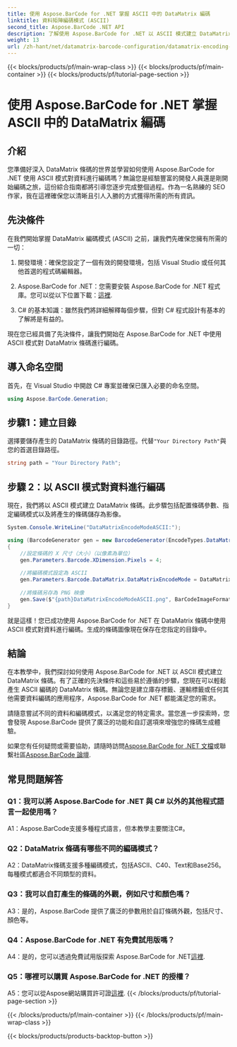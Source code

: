 ```yaml
---
title: 使用 Aspose.BarCode for .NET 掌握 ASCII 中的 DataMatrix 編碼
linktitle: 資料矩陣編碼模式 (ASCII)
second_title: Aspose.BarCode .NET API
description: 了解使用 Aspose.BarCode for .NET 以 ASCII 模式建立 DataMatrix 條碼。開發人員的分步指南。
weight: 13
url: /zh-hant/net/datamatrix-barcode-configuration/datamatrix-encoding-mode-ascii/
---
```


{{< blocks/products/pf/main-wrap-class >}}
{{< blocks/products/pf/main-container >}}
{{< blocks/products/pf/tutorial-page-section >}}

# 使用 Aspose.BarCode for .NET 掌握 ASCII 中的 DataMatrix 編碼

## 介紹

您準備好深入 DataMatrix 條碼的世界並學習如何使用 Aspose.BarCode for .NET 使用 ASCII 模式對資料進行編碼嗎？無論您是經驗豐富的開發人員還是剛開始編碼之旅，這份綜合指南都將引導您逐步完成整個過程。作為一名熟練的 SEO 作家，我在這裡確保您以清晰且引人入勝的方式獲得所需的所有資訊。

## 先決條件

在我們開始掌握 DataMatrix 編碼模式 (ASCII) 之前，讓我們先確保您擁有所需的一切：

1. 開發環境：確保您設定了一個有效的開發環境，包括 Visual Studio 或任何其他首選的程式碼編輯器。

2.  Aspose.BarCode for .NET：您需要安裝 Aspose.BarCode for .NET 程式庫。您可以從以下位置下載：[這裡](https://releases.aspose.com/barcode/net/).

3. C# 的基本知識：雖然我們將詳細解釋每個步驟，但對 C# 程式設計有基本的了解將是有益的。

現在您已經具備了先決條件，讓我們開始在 Aspose.BarCode for .NET 中使用 ASCII 模式對 DataMatrix 條碼進行編碼。

## 導入命名空間

首先，在 Visual Studio 中開啟 C# 專案並確保已匯入必要的命名空間。

```csharp
using Aspose.BarCode.Generation;
```

## 步驟1：建立目錄

選擇要儲存產生的 DataMatrix 條碼的目錄路徑。代替`"Your Directory Path"`與您的首選目錄路徑。

```csharp
string path = "Your Directory Path";
```

## 步驟 2：以 ASCII 模式對資料進行編碼

現在，我們將以 ASCII 模式建立 DataMatrix 條碼。此步驟包括配置條碼參數、指定編碼模式以及將產生的條碼儲存為影像。

```csharp
System.Console.WriteLine("DataMatrixEncodeModeASCII:");

using (BarcodeGenerator gen = new BarcodeGenerator(EncodeTypes.DataMatrix, "Aspose"))
{
    //設定條碼的 X 尺寸（大小）（以像素為單位）
    gen.Parameters.Barcode.XDimension.Pixels = 4;
    
    //將編碼模式設定為 ASCII
    gen.Parameters.Barcode.DataMatrix.DataMatrixEncodeMode = DataMatrixEncodeMode.ASCII;
    
    //將條碼另存為 PNG 映像
    gen.Save($"{path}DataMatrixEncodeModeASCII.png", BarCodeImageFormat.Png);
}
```

就是這樣！您已成功使用 Aspose.BarCode for .NET 在 DataMatrix 條碼中使用 ASCII 模式對資料進行編碼。生成的條碼圖像現在保存在您指定的目錄中。

## 結論

在本教學中，我們探討如何使用 Aspose.BarCode for .NET 以 ASCII 模式建立 DataMatrix 條碼。有了正確的先決條件和這些易於遵循的步驟，您現在可以輕鬆產生 ASCII 編碼的 DataMatrix 條碼。無論您是建立庫存標籤、運輸標籤或任何其他需要資料編碼的應用程序，Aspose.BarCode for .NET 都能滿足您的需求。

請隨意嘗試不同的資料和編碼模式，以滿足您的特定需求。當您進一步探索時，您會發現 Aspose.BarCode 提供了廣泛的功能和自訂選項來增強您的條碼生成體驗。

如果您有任何疑問或需要協助，請隨時訪問[Aspose.BarCode for .NET 文檔](https://reference.aspose.com/barcode/net/)或聯繫社區[Aspose.BarCode 論壇](https://forum.aspose.com/c/barcode/13).

## 常見問題解答

### Q1：我可以將 Aspose.BarCode for .NET 與 C# 以外的其他程式語言一起使用嗎？

A1：Aspose.BarCode支援多種程式語言，但本教學主要關注C#。

### Q2：DataMatrix 條碼有哪些不同的編碼模式？

A2：DataMatrix條碼支援多種編碼模式，包括ASCII、C40、Text和Base256。每種模式都適合不同類型的資料。

### Q3：我可以自訂產生的條碼的外觀，例如尺寸和顏色嗎？

A3：是的，Aspose.BarCode 提供了廣泛的參數用於自訂條碼外觀，包括尺寸、顏色等。

### Q4：Aspose.BarCode for .NET 有免費試用版嗎？

 A4：是的，您可以透過免費試用版探索 Aspose.BarCode for .NET[這裡](https://releases.aspose.com/).

### Q5：哪裡可以購買 Aspose.BarCode for .NET 的授權？

 A5：您可以從Aspose網站購買許可證[這裡](https://purchase.aspose.com/buy).
{{< /blocks/products/pf/tutorial-page-section >}}

{{< /blocks/products/pf/main-container >}}
{{< /blocks/products/pf/main-wrap-class >}}

{{< blocks/products/products-backtop-button >}}
